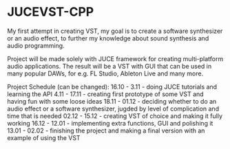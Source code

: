 # JUCEVST-CPP
My first attempt in creating VST, my goal is to create a software synthesizer or an audio effect, to further my knowledge about sound synthesis and 
audio programming.

Project will be made solely with JUCE framework for creating multi-platform audio applications. The result will be a VST with GUI that can be
used in many popular DAWs, for e.g. FL Studio, Ableton Live and many more.

Project Schedule (can be changed):
16.10 - 3.11 - doing JUCE tutorials and learning the API 
4.11 - 17.11 - creating first prototype of some VST and having fun with some loose ideas
18.11 - 01.12 - deciding whether to do an audio effect or a software synthesizer, jugded by level of complication and time that is needed 
02.12 - 15.12 - creating VST of choice and making it fully working
16.12 - 12.01 - implementing extra functions, GUI and polishing it
13.01 - 02.02 - finishing the project and making a final version with an example of using the VST 